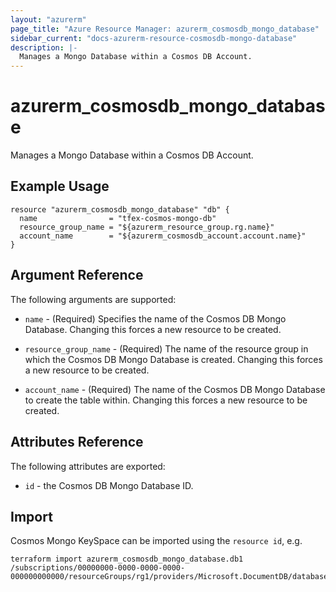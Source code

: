 ```yaml
---
layout: "azurerm"
page_title: "Azure Resource Manager: azurerm_cosmosdb_mongo_database"
sidebar_current: "docs-azurerm-resource-cosmosdb-mongo-database"
description: |-
  Manages a Mongo Database within a Cosmos DB Account.
---
```


# azurerm_cosmosdb_mongo_database

Manages a Mongo Database within a Cosmos DB Account.

## Example Usage

```hcl
resource "azurerm_cosmosdb_mongo_database" "db" {
  name                = "tfex-cosmos-mongo-db"
  resource_group_name = "${azurerm_resource_group.rg.name}"
  account_name        = "${azurerm_cosmosdb_account.account.name}"
}
```

## Argument Reference

The following arguments are supported:

* `name` - (Required) Specifies the name of the Cosmos DB Mongo Database. Changing this forces a new resource to be created.

* `resource_group_name` - (Required) The name of the resource group in which the Cosmos DB Mongo Database is created. Changing this forces a new resource to be created.

* `account_name` - (Required) The name of the Cosmos DB Mongo Database to create the table within. Changing this forces a new resource to be created.


## Attributes Reference

The following attributes are exported:

* `id` - the Cosmos DB Mongo Database ID.

## Import

Cosmos Mongo KeySpace can be imported using the `resource id`, e.g.

```shell
terraform import azurerm_cosmosdb_mongo_database.db1 /subscriptions/00000000-0000-0000-0000-000000000000/resourceGroups/rg1/providers/Microsoft.DocumentDB/databaseAccounts/account1/apis/mongodb/databases/db1
```
